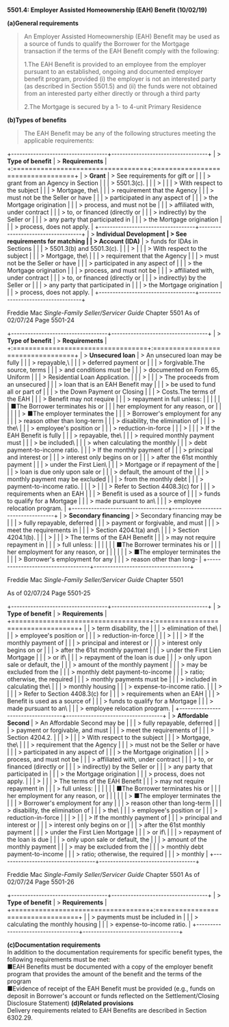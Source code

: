**5501.4: Employer Assisted Homeownership (EAH) Benefit (10/02/19)**

**(a)General requirements**

> An Employer Assisted Homeownership (EAH) Benefit may be used as a
> source of funds to qualify the Borrower for the Mortgage transaction
> if the terms of the EAH Benefit comply with the following:
>
> 1.The EAH Benefit is provided to an employee from the employer
> pursuant to an established, ongoing and documented employer benefit
> program, provided (i) the employer is not an interested party (as
> described in Section 5501.5) and (ii) the funds were not obtained from
> an interested party either directly or through a third party
>
> 2.The Mortgage is secured by a 1- to 4-unit Primary Residence

**(b)Types of benefits**

> The EAH Benefit may be any of the following structures meeting the
> applicable requirements:

+-----------------------------------+-----------------------------------+
| > **Type of benefit**             | > **Requirements**                |
+:==================================+:==================================+
| > **Grant**                       | > See requirements for gift or    |
|                                   | > grant from an Agency in Section |
|                                   | > 5501.3(c).                      |
|                                   | >                                 |
|                                   | > With respect to the subject     |
|                                   | > Mortgage, the\                  |
|                                   | > requirement that the Agency     |
|                                   | > must not be the Seller or have  |
|                                   | > participated in any aspect of   |
|                                   | > the Mortgage origination        |
|                                   | > process, and must not be        |
|                                   | > affiliated with, under contract |
|                                   | > to, or financed (directly or    |
|                                   | > indirectly) by the Seller or    |
|                                   | > any party that participated in  |
|                                   | > the Mortgage origination        |
|                                   | > process, does not apply.        |
+-----------------------------------+-----------------------------------+
| > **Individual Development        | > See requirements for matching   |
| > Account (IDA)**                 | > funds for IDAs in Sections      |
|                                   | > 5501.3(b) and 5501.3(c).        |
|                                   | >                                 |
|                                   | > With respect to the subject     |
|                                   | > Mortgage, the\                  |
|                                   | > requirement that the Agency     |
|                                   | > must not be the Seller or have  |
|                                   | > participated in any aspect of   |
|                                   | > the Mortgage origination        |
|                                   | > process, and must not be        |
|                                   | > affiliated with, under contract |
|                                   | > to, or financed (directly or    |
|                                   | > indirectly) by the Seller or    |
|                                   | > any party that participated in  |
|                                   | > the Mortgage origination        |
|                                   | > process, does not apply.        |
+-----------------------------------+-----------------------------------+

Freddie Mac *Single-Family Seller/Servicer Guide* Chapter 5501 As of
02/07/24 Page 5501-24

+-----------------------------------+-----------------------------------+
| > **Type of benefit**             | > **Requirements**                |
+:==================================+:==================================+
| > **Unsecured loan**              | > An unsecured loan may be fully  |
|                                   | > repayable,\                     |
|                                   | > deferred payment or             |
|                                   | > forgivable.The source, terms    |
|                                   | > and conditions must be          |
|                                   | > documented on Form 65, Uniform  |
|                                   | > Residential Loan Application.   |
|                                   | >                                 |
|                                   | > The proceeds from an unsecured  |
|                                   | > loan that is an EAH Benefit may |
|                                   | > be used to fund all or part of  |
|                                   | > the Down Payment or Closing     |
|                                   | > Costs.The terms of the EAH      |
|                                   | > Benefit may not require         |
|                                   | > repayment in full unless:       |
|                                   |                                   |
|                                   | ■The Borrower terminates his or   |
|                                   | her employment for any reason, or |
|                                   |                                   |
|                                   | > ■The employer terminates the    |
|                                   | > Borrower's employment for any   |
|                                   | > reason other than long-term     |
|                                   | > disability, the elimination of  |
|                                   | > the\                            |
|                                   | > employee's position or          |
|                                   | > reduction-in-force              |
|                                   | >                                 |
|                                   | > If the EAH Benefit is fully     |
|                                   | > repayable, the\                 |
|                                   | > required monthly payment must   |
|                                   | > be included\                    |
|                                   | > when calculating the monthly    |
|                                   | > debt payment-to-income ratio.   |
|                                   | > If the monthly payment of       |
|                                   | > principal and interest or       |
|                                   | > interest only begins on or      |
|                                   | > after the 61st monthly payment  |
|                                   | > under the First Lien\           |
|                                   | > Mortgage or if repayment of the |
|                                   | > loan is due only upon sale or   |
|                                   | > default, the amount of the      |
|                                   | > monthly payment may be excluded |
|                                   | > from the monthly debt           |
|                                   | > payment-to-income ratio.        |
|                                   | >                                 |
|                                   | > Refer to Section 4408.3(c) for  |
|                                   | > requirements when an EAH        |
|                                   | > Benefit is used as a source of  |
|                                   | > funds to qualify for a Mortgage |
|                                   | > made pursuant to an\            |
|                                   | > employee relocation program.    |
+-----------------------------------+-----------------------------------+
| > **Secondary financing**         | > Secondary financing may be      |
|                                   | > fully repayable, deferred       |
|                                   | > payment or forgivable, and must |
|                                   | > meet the requirements in        |
|                                   | > Section 4204.1(a) and\          |
|                                   | > Section 4204.1(b).              |
|                                   | >                                 |
|                                   | > The terms of the EAH Benefit    |
|                                   | > may not require repayment in    |
|                                   | > full unless:                    |
|                                   |                                   |
|                                   | ■The Borrower terminates his or   |
|                                   | her employment for any reason, or |
|                                   |                                   |
|                                   | > ■The employer terminates the    |
|                                   | > Borrower's employment for any   |
|                                   | > reason other than long-         |
+-----------------------------------+-----------------------------------+

Freddie Mac *Single-Family Seller/Servicer Guide* Chapter 5501

As of 02/07/24 Page 5501-25

+-----------------------------------+-----------------------------------+
| > **Type of benefit**             | > **Requirements**                |
+===================================+:==================================+
|                                   | > term disability, the            |
|                                   | > elimination of the\             |
|                                   | > employee's position or          |
|                                   | > reduction-in-force              |
|                                   | >                                 |
|                                   | > If the monthly payment of       |
|                                   | > principal and interest or       |
|                                   | > interest only begins on or      |
|                                   | > after the 61st monthly payment  |
|                                   | > under the First Lien Mortgage   |
|                                   | > or if\                          |
|                                   | > repayment of the loan is due    |
|                                   | > only upon sale or default, the  |
|                                   | > amount of the monthly payment   |
|                                   | > may be excluded from the        |
|                                   | > monthly debt payment-to-income  |
|                                   | > ratio; otherwise, the required  |
|                                   | > monthly payments must be        |
|                                   | > included in calculating the\    |
|                                   | > monthly housing                 |
|                                   | > expense-to-income ratio.        |
|                                   | >                                 |
|                                   | > Refer to Section 4408.3(c) for  |
|                                   | > requirements when an EAH        |
|                                   | > Benefit is used as a source of  |
|                                   | > funds to qualify for a Mortgage |
|                                   | > made pursuant to an\            |
|                                   | > employee relocation program.    |
+-----------------------------------+-----------------------------------+
| > **Affordable Second**           | > An Affordable Second may be     |
|                                   | > fully repayable, deferred       |
|                                   | > payment or forgivable, and must |
|                                   | > meet the requirements of        |
|                                   | > Section 4204.2.                 |
|                                   | >                                 |
|                                   | > With respect to the subject     |
|                                   | > Mortgage, the\                  |
|                                   | > requirement that the Agency     |
|                                   | > must not be the Seller or have  |
|                                   | > participated in any aspect of   |
|                                   | > the Mortgage origination        |
|                                   | > process, and must not be        |
|                                   | > affiliated with, under contract |
|                                   | > to, or financed (directly or    |
|                                   | > indirectly) by the Seller or    |
|                                   | > any party that participated in  |
|                                   | > the Mortgage origination        |
|                                   | > process, does not apply.        |
|                                   | >                                 |
|                                   | > The terms of the EAH Benefit    |
|                                   | > may not require repayment in    |
|                                   | > full unless:                    |
|                                   |                                   |
|                                   | ■The Borrower terminates his or   |
|                                   | her employment for any reason, or |
|                                   |                                   |
|                                   | > ■The employer terminates the    |
|                                   | > Borrower's employment for any   |
|                                   | > reason other than long-term     |
|                                   | > disability, the elimination of  |
|                                   | > the\                            |
|                                   | > employee's position or          |
|                                   | > reduction-in-force              |
|                                   | >                                 |
|                                   | > If the monthly payment of       |
|                                   | > principal and interest or       |
|                                   | > interest only begins on or      |
|                                   | > after the 61st monthly payment  |
|                                   | > under the First Lien Mortgage   |
|                                   | > or if\                          |
|                                   | > repayment of the loan is due    |
|                                   | > only upon sale or default, the  |
|                                   | > amount of the monthly payment   |
|                                   | > may be excluded from the        |
|                                   | > monthly debt payment-to-income  |
|                                   | > ratio; otherwise, the required  |
|                                   | > monthly                         |
+-----------------------------------+-----------------------------------+

Freddie Mac *Single-Family Seller/Servicer Guide* Chapter 5501 As of
02/07/24 Page 5501-26

+-----------------------------------+-----------------------------------+
| > **Type of benefit**             | > **Requirements**                |
+===================================+:==================================+
|                                   | > payments must be included in    |
|                                   | > calculating the monthly housing |
|                                   | > expense-to-income ratio.        |
+-----------------------------------+-----------------------------------+

**(c)Documentation requirements**\
In addition to the documentation requirements for specific benefit
types, the following requirements must be met:\
■EAH Benefits must be documented with a copy of the employer benefit
program that provides the amount of the benefit and the terms of the
program\
■Evidence of receipt of the EAH Benefit must be provided (e.g., funds on
deposit in Borrower's account or funds reflected on the
Settlement/Closing Disclosure Statement) **(d)Related provisions**\
Delivery requirements related to EAH Benefits are described in Section
6302.29.
